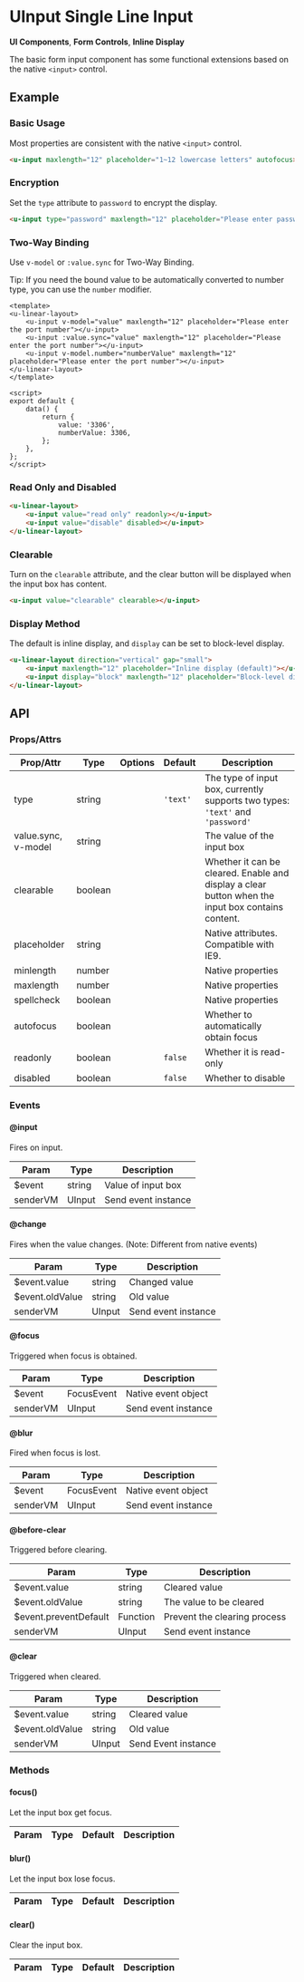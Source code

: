 <!-- The README.md is automatically generated based on api.yaml and docs/*.md for easy viewing on GitHub and NPM. If you need to modify, please view the source file -->

# UInput Single Line Input

**UI Components**, **Form Controls**, **Inline Display**

The basic form input component has some functional extensions based on the native `<input>` control.

## Example
### Basic Usage

Most properties are consistent with the native `<input>` control.

``` html
<u-input maxlength="12" placeholder="1~12 lowercase letters" autofocus></u-input>
```

### Encryption

Set the `type` attribute to `password` to encrypt the display.

``` html
<u-input type="password" maxlength="12" placeholder="Please enter password"></u-input>
```

### Two-Way Binding

Use `v-model` or `:value.sync` for Two-Way Binding.

Tip: If you need the bound value to be automatically converted to number type, you can use the `number` modifier.

``` vue
<template>
<u-linear-layout>
    <u-input v-model="value" maxlength="12" placeholder="Please enter the port number"></u-input>
    <u-input :value.sync="value" maxlength="12" placeholder="Please enter the port number"></u-input>
    <u-input v-model.number="numberValue" maxlength="12" placeholder="Please enter the port number"></u-input>
</u-linear-layout>
</template>

<script>
export default {
    data() {
        return {
            value: '3306',
            numberValue: 3306,
        };
    },
};
</script>
```

### Read Only and Disabled

``` html
<u-linear-layout>
    <u-input value="read only" readonly></u-input>
    <u-input value="disable" disabled></u-input>
</u-linear-layout>
```

### Clearable

Turn on the `clearable` attribute, and the clear button will be displayed when the input box has content.

``` html
<u-input value="clearable" clearable></u-input>
```

### Display Method

The default is inline display, and `display` can be set to block-level display.

``` html
<u-linear-layout direction="vertical" gap="small">
    <u-input maxlength="12" placeholder="Inline display (default)"></u-input> Align with text
    <u-input display="block" maxlength="12" placeholder="Block-level display"></u-input>
</u-linear-layout>
```

## API
### Props/Attrs

| Prop/Attr | Type | Options | Default | Description |
| --------- | ---- | ------- | ------- | ----------- |
| type | string | | `'text'` | The type of input box, currently supports two types: `'text'` and `'password'` |
| value.sync, v-model | string | | | The value of the input box |
| clearable | boolean | | | Whether it can be cleared. Enable and display a clear button when the input box contains content. |
| placeholder | string | | | Native attributes. Compatible with IE9. |
| minlength | number | | | Native properties |
| maxlength | number | | | Native properties |
| spellcheck | boolean | | | Native properties |
| autofocus | boolean | | | Whether to automatically obtain focus |
| readonly | boolean | | `false` | Whether it is read-only |
| disabled | boolean | | `false` | Whether to disable |

### Events

#### @input

Fires on input.

| Param | Type | Description |
| ----- | ---- | ----------- |
| $event | string | Value of input box |
| senderVM | UInput | Send event instance |

#### @change

Fires when the value changes. (Note: Different from native events)

| Param | Type | Description |
| ----- | ---- | ----------- |
| $event.value | string | Changed value |
| $event.oldValue | string | Old value |
| senderVM | UInput | Send event instance |

#### @focus

Triggered when focus is obtained.

| Param | Type | Description |
| ----- | ---- | ----------- |
| $event | FocusEvent | Native event object |
| senderVM | UInput | Send event instance |

#### @blur

Fired when focus is lost.

| Param | Type | Description |
| ----- | ---- | ----------- |
| $event | FocusEvent | Native event object |
| senderVM | UInput | Send event instance |

#### @before-clear

Triggered before clearing.

| Param | Type | Description |
| ----- | ---- | ----------- |
| $event.value | string | Cleared value |
| $event.oldValue | string | The value to be cleared |
| $event.preventDefault | Function | Prevent the clearing process |
| senderVM | UInput | Send event instance |

#### @clear

Triggered when cleared.

| Param | Type | Description |
| ----- | ---- | ----------- |
| $event.value | string | Cleared value |
| $event.oldValue | string | Old value |
| senderVM | UInput | Send Event instance |

### Methods

#### focus()

Let the input box get focus.

| Param | Type | Default | Description |
| ----- | ---- | ------- | ----------- |

#### blur()

Let the input box lose focus.

| Param | Type | Default | Description |
| ----- | ---- | ------- | ----------- |

#### clear()

Clear the input box.

| Param | Type | Default | Description |
| ----- | ---- | ------- | ----------- |
